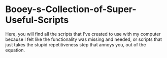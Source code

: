 # Booey-s-Collection-of-Super-Useful-Scripts

Here, you will find all the scripts that I've created to use with my computer because I felt like the functionality was missing and needed, or scripts that just takes the stupid repetitiveness step that annoys you, out of the equation. 
